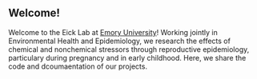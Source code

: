 ## Welcome!

Welcome to the Eick Lab at [Emory University](https://sph.emory.edu/faculty/profile/index.php?FID=stephanie-eick-12810)! Working jointly in Environmental Health and Epidemiology, we research the effects of chemical and nonchemical stressors through reproductive epidemiology, particulary during pregnancy and in early childhood. Here, we share the code and dcoumaentation of our projects. 
